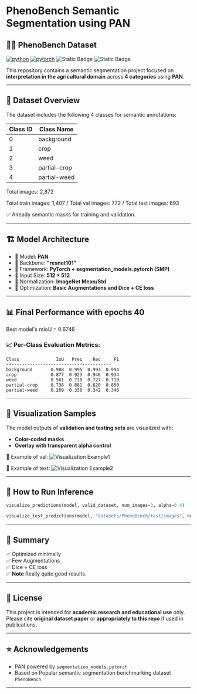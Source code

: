 # PhenoBench Semantic Segmentation using PAN

## 🌱🍀 PhenoBench Dataset 

[![python](https://img.shields.io/badge/Python-3.11-3776AB.svg?style=flat&logo=python&logoColor=white)](https://www.python.org)
[![pytorch](https://img.shields.io/badge/PyTorch-2.6.0-EE4C2C.svg?style=flat&logo=pytorch)](https://pytorch.org)
![Static Badge](https://img.shields.io/badge/Semantic-Segmentation-cyan)
![Static Badge](https://img.shields.io/badge/SMP-EE4C2C)

This repository contains a semantic segmentation project focused on **interpretation in the agricultural domain** across **4 categories** using **PAN**.

---

## 🧭 Dataset Overview

The dataset includes the following 4 classes for semantic annotations:

| Class ID | Class Name             |
|--------- | ---------------------- |
| 0        | background             |
| 1        | crop                   |
| 2        | weed                   |
| 3        | partial-crop           |
| 4        | partial-weed           |

Total images: 2,872 

Total train images: 1,407 / Total val images: 772 / Total test images: 693

✅ Already semantic masks for training and validation.

---

## 🏗️ Model Architecture

- 📍 Model: **PAN**
- 📍 Backbone: **"resnet101"**
- 📍 Framework: **PyTorch + segmentation_models.pytorch (SMP)**
- 📍 Input Size: **512 × 512**
- 📍 Normalization: **ImageNet Mean/Std**
- 📍 Optimization: **Basic Augmentations and Dice + CE loss**

---

## 📊 Final Performance with epochs 40

Best model's mIoU = 0.6746

### 📈 Per-Class Evaluation Metrics:
```
Class              IoU   Prec    Rec     F1
----------------------------------------
background       0.988  0.995  0.993  0.994
crop             0.877  0.923  0.946  0.934
weed             0.561  0.710  0.727  0.719
partial-crop     0.738  0.881  0.820  0.850
partial-weed     0.209  0.350  0.342  0.346
```

---

## 🎨 Visualization Samples

The model outputs of **validation and testing sets** are visualized with:

- **Color-coded masks**
- **Overlay with transparent alpha control**  

📌 Example of val:
![Visualization Example1](PhenoBench-val-results.png)  

📌 Example of test:
![Visualization Example2](PhenoBench-test-results.png)  

---

## 🚀 How to Run Inference
```python
visualize_predictions(model, valid_dataset, num_images=3, alpha=0.4)
```

```python
visualize_test_predictions(model, "datasets/PhenoBench/test/images", num_images=6, alpha=0.4)
```
---

## 🔑 Summary

✅ Optimized minimally  
✅ Few Augmentations  
✅ Dice + CE loss  
✅ **Note** Really quite good results.  

---

## 📄 License

This project is intended for **academic research and educational use** only. Please cite **original dataset paper** or **appropriately to this repo** if used in publications.

---

## ⭐ Acknowledgements

- PAN powered by `segmentation_models.pytorch`
- Based on Popular semantic segmentation benchmarking dataset `PhenoBench`

---
